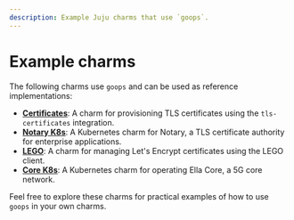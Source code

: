 ```yaml
---
description: Example Juju charms that use `goops`.
---
```


# Example charms

The following charms use `goops` and can be used as reference implementations:

- [**Certificates**](https://github.com/gruyaume/certificates-operator): A charm for provisioning TLS certificates using the `tls-certificates` integration.
- [**Notary K8s**](https://github.com/gruyaume/notary-k8s-operator): A Kubernetes charm for Notary, a TLS certificate authority for enterprise applications.
- [**LEGO**](https://github.com/gruyaume/lego-operator): A charm for managing Let's Encrypt certificates using the LEGO client.
- [**Core K8s**](https://github.com/ellanetworks/core-k8s-operator): A Kubernetes charm for operating Ella Core, a 5G core network.

Feel free to explore these charms for practical examples of how to use `goops` in your own charms.
